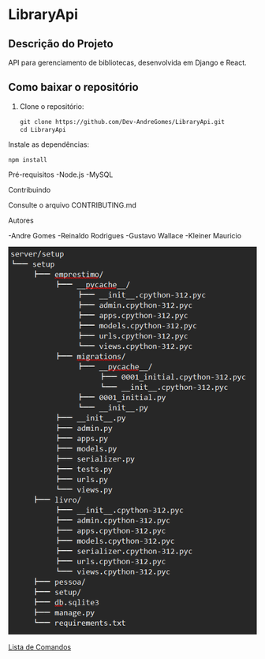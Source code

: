 # LibraryApi


## Descrição do Projeto
API para gerenciamento de bibliotecas, desenvolvida em Django e React.

## Como baixar o repositório
1. Clone o repositório:
   
       git clone https://github.com/Dev-AndreGomes/LibraryApi.git
       cd LibraryApi

Instale as dependências:

    npm install

Pré-requisitos
-Node.js
-MySQL

Contribuindo

Consulte o arquivo CONTRIBUTING.md

Autores

-Andre Gomes
-Reinaldo Rodrigues
-Gustavo Wallace
-Kleiner Mauricio


![Estrutura de Pastas](https://github.com/Dev-AndreGomes/LibraryApi/blob/master/Captura%20de%20tela%202024-12-02%20015109.png)

[Lista de Comandos](caminho-ou-URL-do-arquivo)


